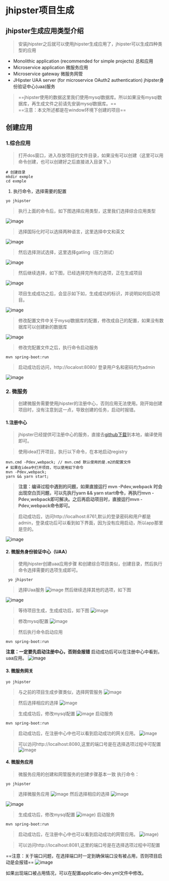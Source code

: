 # jhipster项目生成

## jhipster生成应用类型介绍
> 安装jhipster之后就可以使用jhipster生成应用了，jhipster可以生成四种类型的应用

- Monolithic application (recommended for simple projects) 总和应用
- Microservice application 微服务应用
- Microservice gateway 微服务网管
- JHipster UAA server (for microservice OAuth2 authentication) jhipster身份验证中心(uaa)服务

> ==jhipster使用的数据这里我们使用mysql数据库。所以如果没有mysql数据库，再生成文件之前请先安装mysql数据库。==  
==注意：本文所述都是在window环境下创建的项目==

## 创建应用

### 1.综合应用
> 打开dos窗口，进入存放项目的文件目录，如果没有可以创建（这里可以用命令创建，也可以创建好之后直接进入目录下。）

```
# 创建目录
mkdir exmple
cd exmple

```
1. 执行命令，选择需要的配置

```
yo jhipster
```
> 执行上面的命令后，如下图选择应用类型，这里我们选择综合应用类型  

![image](https://github.com/hollycrm-td/hollycrm-td.github.io/blob/qianxm/docs/images/create-project-1.png)

> 选择国际化时可以选择两种语言，这里选择中文和英文

![image](https://github.com/hollycrm-td/hollycrm-td.github.io/blob/qianxm/docs/images/create-project-2.png)

> 然后选择测试选择，这里选择gatling（压力测试）

![image](https://github.com/hollycrm-td/hollycrm-td.github.io/blob/qianxm/docs/images/create-project-3.png)

> 然后继续选择，如下图，已经选择完所有的选项，正在生成项目

![image](https://github.com/hollycrm-td/hollycrm-td.github.io/blob/qianxm/docs/images/create-project-4.png)

> 项目生成成功之后，会显示如下如，生成成功的标识，并说明如何启动项目。

![image](https://github.com/hollycrm-td/hollycrm-td.github.io/blob/qianxm/docs/images/create-project-5.png)


> 修改配置文件中关于mysql数据库的配置，修改成自己的配置，如果没有数据库可以创建新的数据库

 ![image](https://github.com/hollycrm-td/hollycrm-td.github.io/blob/qianxm/docs/images/create-project-6.png)
 
> 修改完配置文件之后，执行命令启动服务

```
mvn spring-boot:run
```
> 启动成功后访问，http://localost:8080/
登录用户名和密码均为admin

![image](https://github.com/hollycrm-td/hollycrm-td.github.io/blob/qianxm/docs/images/create-project-8.png)
 
### 2. 微服务
> 创建微服务需要使用jhipster的注册中心，否则应用无法使用。刚开始创建项目时，没有注意到这一点，导致创建的任务，启动时报错。

#### 1.注册中心
> jhipster已经提供可注册中心的服务，直接去[github下载](https://github.com/jhipster/jhipster-registry.git)到本地，编译使用即可。

> 使用idea打开项目，执行以下命令，在本地启动registry

```
mvn.cmd -Pdev,webpack; // mvn.cmd 默认使用的是.m2的配置文件
# 如果在idea中打开项目，可以使用如下命令
mvn -Pdev,webpack;
yarn && yarn start;

```

> **注意：编译过程中遇到的问题，如果直接运行
mvn -Pdev,webpack 时会出现空白页问题，可以先执行yarn && yarn start命令，再执行mvn -Pdev,webpack即可解决。之后再启动项目时，直接运行mvn -Pdev,webpack命令即可。**

> 启动成功后，访问http://localhost:8761,默认的登录密码和用户都是admin，登录成功后可以看到如下界面，因为没有应用启动，所以app那里是空的。

![image](https://github.com/hollycrm-td/hollycrm-td.github.io/blob/qianxm/docs/images/create-project-9.png)

#### 2. 微服务身份验证中心（UAA）
> 使用jhipster创建uaa应用步骤
和创建综合项目类似，创建目录，然后执行命令选择需要的选项生成即可。
```
 yo jhipster
```
> 选择Uaa服务
![image](https://github.com/hollycrm-td/hollycrm-td.github.io/blob/qianxm/docs/images/create-project-10.png)
> 然后继续选择其他的选项，如下图

![image](https://github.com/hollycrm-td/hollycrm-td.github.io/blob/qianxm/docs/images/create-project-11.png)

> 等待项目生成，生成成功后，如下图
![image](https://github.com/hollycrm-td/hollycrm-td.github.io/blob/qianxm/docs/images/create-project-12.png)

> 修改mysql配置
![image](https://github.com/hollycrm-td/hollycrm-td.github.io/blob/qianxm/docs/images/create-project-13.png)

> 然后执行命令启动应用
```
mvn spring-boot:run
```
**注意：一定要先启动注册中心，否则会报错**
启动成功后可以在注册中心中看到，uaa应用。
![image](https://github.com/hollycrm-td/hollycrm-td.github.io/blob/qianxm/docs/images/create-project-14.png)

#### 3. 微服务网关
```
yo jhipster
```
> 与之前的项目生成步骤类似，选择网管服务
![image](https://github.com/hollycrm-td/hollycrm-td.github.io/blob/qianxm/docs/images/create-project-15.png)

> 然后选择相应的选择
![image](https://github.com/hollycrm-td/hollycrm-td.github.io/blob/qianxm/docs/images/create-project-16.png)

> 生成成功后，修改mysql配置
![image](https://github.com/hollycrm-td/hollycrm-td.github.io/blob/qianxm/docs/images/create-project-13.png)
> 启动服务
```
mvn spring-boot:run
```
> 启动成功后，在注册中心中也可以看到启动成功的网关应用。
![image](https://github.com/hollycrm-td/hollycrm-td.github.io/blob/qianxm/docs/images/create-project-17.png)

> 可以访问http://localhost:8080,这里的端口号是在选择选项过程中可配置
![image](https://github.com/hollycrm-td/hollycrm-td.github.io/blob/qianxm/docs/images/create-project-18.png)

#### 4. 微服务应用
> 微服务应用的创建和网管服务的创建步骤基本一致
执行命令：
```
yo jhipster
```
> 选择微服务应用
![image](https://github.com/hollycrm-td/hollycrm-td.github.io/blob/qianxm/docs/images/create-project-19.png)
> 然后选择相应的选择
![image](https://github.com/hollycrm-td/hollycrm-td.github.io/blob/qianxm/docs/images/create-project-20.png)

![image](https://github.com/hollycrm-td/hollycrm-td.github.io/blob/qianxm/docs/images/create-project-21.png)

> 生成成功后，修改mysql配置
![image](https://github.com/hollycrm-td/hollycrm-td.github.io/blob/qianxm/docs/images/create-project-22.png))
> 启动服务
```
mvn spring-boot:run
```
> 启动成功后，在注册中心中也可以看到启动成功的网管应用。
![image](https://github.com/hollycrm-td/hollycrm-td.github.io/blob/qianxm/docs/images/create-project-23.png))

> 可以访问http://localhost:8081,这里的端口号是在选择选项过程中可配置


==注意：关于端口问题，在选择端口时一定到确保端口没有被占用，否则项目启动是会报错==
![image](https://github.com/hollycrm-td/hollycrm-td.github.io/blob/qianxm/docs/images/create-project-24.png)

如果出现端口被占用情况，可以在配置applicatio-dev.yml文件中修改。
